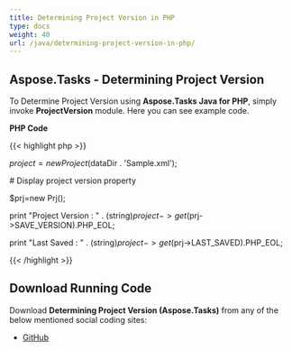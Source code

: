 ```yaml
---
title: Determining Project Version in PHP
type: docs
weight: 40
url: /java/determining-project-version-in-php/
---
```


## **Aspose.Tasks - Determining Project Version**
To Determine Project Version using **Aspose.Tasks Java for PHP**, simply invoke **ProjectVersion** module. Here you can see example code.

**PHP Code**

{{< highlight php >}}



$project = new Project($dataDir . 'Sample.xml');

\# Display project version property

$prj=new Prj();

print "Project Version : " . (string)$project->get($prj->SAVE_VERSION).PHP_EOL;

print "Last Saved : " . (string)$project->get($prj->LAST_SAVED).PHP_EOL;

{{< /highlight >}}
## **Download Running Code**
Download **Determining Project Version (Aspose.Tasks)** from any of the below mentioned social coding sites:

- [GitHub](https://github.com/aspose-tasks/Aspose.Tasks-for-Java/blob/master/Plugins/Aspose_Tasks_Java_for_PHP/src/aspose/tasks/WorkingWithProjects/ProjectVersion.php)
